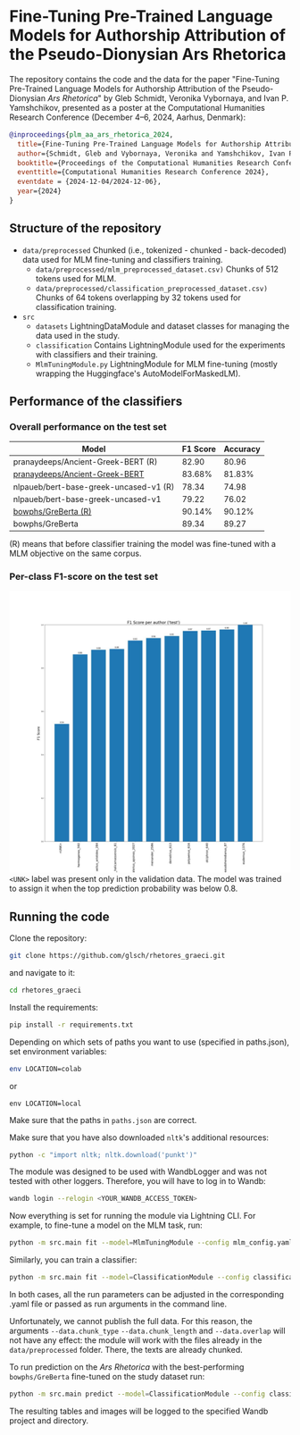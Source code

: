 # Fine-Tuning Pre-Trained Language Models for Authorship Attribution of the Pseudo-Dionysian Ars Rhetorica
The repository contains the code and the data for the paper "Fine-Tuning Pre-Trained Language Models for Authorship Attribution of the Pseudo-Dionysian _Ars Rhetorica_" by Gleb Schmidt, Veronika Vybornaya, and Ivan P. Yamshchikov, presented as a poster at the Computational Humanities Research Conference (December 4–6, 2024, Aarhus, Denmark):
```bibtex
@inproceedings{plm_aa_ars_rhetorica_2024,
  title={Fine-Tuning Pre-Trained Language Models for Authorship Attribution of the Pseudo-Dionysian <i>Ars Rhetorica</i>},
  author={Schmidt, Gleb and Vybornaya, Veronika and Yamshchikov, Ivan P.},
  booktitle={Proceedings of the Computational Humanities Research Conference},
  eventtitle={Computational Humanities Research Conference 2024},
  eventdate = {2024-12-04/2024-12-06},
  year={2024}
}
```
## Structure of the repository
* ``data/preprocessed`` Chunked (i.e., tokenized - chunked - back-decoded) data used for MLM fine-tuning and classifiers training. 
    * ``data/preprocessed/mlm_preprocessed_dataset.csv)`` Chunks of 512 tokens used for MLM.
    * ``data/preprocessed/classification_preprocessed_dataset.csv)`` Chunks of 64 tokens overlapping by 32 tokens used for classification training.
* ``src``
    * ``datasets`` LightningDataModule and dataset classes for managing the data used in the study.
    * ``classification`` Contains LightningModule used for the experiments with classifiers and their training.
    * ``MlmTuningModule.py`` LightningModule for MLM fine-tuning (mostly wrapping the Huggingface's AutoModelForMaskedLM).

## Performance of the classifiers
### Overall performance on the test set
| Model | F1 Score | Accuracy |
|-------|-------|-------|
| pranaydeeps/Ancient-Greek-BERT (R) | 82.90 | 80.96 |
| [pranaydeeps/Ancient-Greek-BERT](https://huggingface.co/pranaydeeps/Ancient-Greek-BERT) | 83.68% | 81.83% |
| nlpaueb/bert-base-greek-uncased-v1 (R) | 78.34 | 74.98 |
| nlpaueb/bert-base-greek-uncased-v1 | 79.22 | 76.02 |
| [bowphs/GreBerta (R)](https://huggingface.co/glsch/bowphs_GreBerta_rhetores) | 90.14% | 90.12% |
| bowphs/GreBerta | 89.34 | 89.27 |
(R) means that before classifier training the model was fine-tuned with a MLM objective on the same corpus.
### Per-class F1-score on the test set
![Chart](test_f1_class.jpeg)
`<UNK>` label was present only in the validation data. The model was trained to assign it when the top prediction probability was below 0.8.

## Running the code

Clone the repository: 
```bash
git clone https://github.com/glsch/rhetores_graeci.git
```
and navigate to it:
```bash
cd rhetores_graeci
```
Install the requirements:
```bash
pip install -r requirements.txt
```
Depending on which sets of paths you want to use (specified in paths.json), set environment variables:
```bash
env LOCATION=colab
```
or 
```
env LOCATION=local
```
Make sure that the paths in `paths.json` are correct. 

Make sure that you have also downloaded ``nltk``'s additional resources:
```bash
python -c "import nltk; nltk.download('punkt')"
```
The module was designed to be used with WandbLogger and was not tested with other loggers. Therefore, you will have to log in to Wandb:
```bash
wandb login --relogin <YOUR_WANDB_ACCESS_TOKEN>
```
Now everything is set for running the module via Lightning CLI. 
For example, to fine-tune a model on the MLM task, run:
```bash 
python -m src.main fit --model=MlmTuningModule --config mlm_config.yaml --trainer.logger.init_args.project RhetoresGraeciMLM --trainer.logger.save_dir <PATH_TO_LOGGER_OUTPUT> --data.batch_size 32 --data.chunk_type CHUNK --data.chunk_length 512 --data.overlap 0.0 --model.init_args.num_warmup_steps 5 --model.init_args.optimizer.init_args.lr 1e-5 --data.num_workers 12 --data.persistent_workers True --model.init_args.push_to_hub True --data.base_transformer <TRANSFORMER_NAME_OR_PATH> --trainer.max_epochs 3
```
Similarly, you can train a classifier:
```bash
python -m src.main fit --model=ClassificationModule --config classification_config.yaml --trainer.logger.init_args.project RhetoresGraeciClassificationTraining --trainer.logger.save_dir <PATH_TO_LOGGER_OUTPUT> --data.batch_size 32 --model.init_args.num_warmup_steps 70 --model.init_args.optimizer.init_args.lr 3e-5 --data.num_workers 12 --data.persistent_workers True --model.init_args.push_to_hub True --data.base_transformer <TRANSFORMER_NAME_OR_PATH> --model.init_args.confidence_threshold 0.80 --model.init_args.rejection_method THRESHOLD --data.chunk_type CHUNK --data.chunk_length 64 --data.overlap 0.5 --trainer.max_steps 700 --trainer.val_check_interval 350 
```
In both cases, all the run parameters can be adjusted in the corresponding .yaml file or passed as run arguments in the command line.

Unfortunately, we cannot publish the full data. For this reason, the arguments `--data.chunk_type` `--data.chunk_length` and `--data.overlap` will not have any effect: the module will work with the files already in the `data/preprocessed` folder. There, the texts are already chunked.

To run prediction on the _Ars Rhetorica_ with the best-performing `bowphs/GreBerta` fine-tuned on the study dataset run:
```bash
python -m src.main predict --model=ClassificationModule --config classification_config.yaml --trainer.logger.init_args.project RhetoresGraeciClassificationPrediction --trainer.logger.save_dir <PATH_TO_LOGGER_OUTPUT> --data.batch_size 32 --data.base_transformer "glsch/bowphs_GreBerta_rhetores_classification" --model.init_args.rejection_method THRESHOLD --model.init_args.confidence_threshold 0.80
```
The resulting tables and images will be logged to the specified Wandb project and directory.
